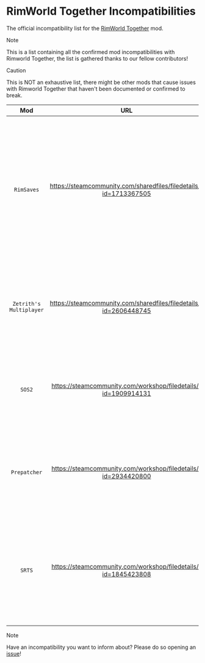 # RimWorld Together Incompatibilities
The official incompatibility list for the [RimWorld Together](https://steamcommunity.com/sharedfiles/filedetails/?id=3005289691) mod.

> [!NOTE]
> This is a list containing all the confirmed mod incompatibilities with Rimworld Together, the list is gathered thanks to our fellow contributors!

> [!CAUTION]
> This is NOT an exhaustive list, there might be other mods that cause issues with Rimworld Together that haven't been documented or confirmed to break.

| Mod | URL | Description |
| :---: | :---: | :---: |
| `RimSaves` | https://steamcommunity.com/sharedfiles/filedetails/?id=1713367505 | Since it allows for the creation of local folders for saves, it breaks the path where the mod is supposed to look for a save to upload to the server, therefore not allowing to save at all progress. |
| `Zetrith's Multiplayer` | https://steamcommunity.com/sharedfiles/filedetails/?id=2606448745 | Breaks the mod without any possibility of working, complex multiplayer mods are not meant to work together. |
| `SOS2` | https://steamcommunity.com/workshop/filedetails/?id=1909914131 | Breaks many of the functions RimWorld Together has, such as trading, caravans, settlements, etc. |
| `Prepatcher` | https://steamcommunity.com/workshop/filedetails/?id=2934420800 | On some cases only, might prevent the mod from starting correctly. Might depend on loading priority. |
| `SRTS` | https://steamcommunity.com/workshop/filedetails/?id=1845423808 | Breaks raiding / spying / visiting due to the mod not using vanilla caravan code, similar mods might produce same results. |

> [!NOTE]
> Have an incompatibility you want to inform about? Please do so opening an [issue](https://github.com/RimWorld-Together/Incompatibilities/issues)!
